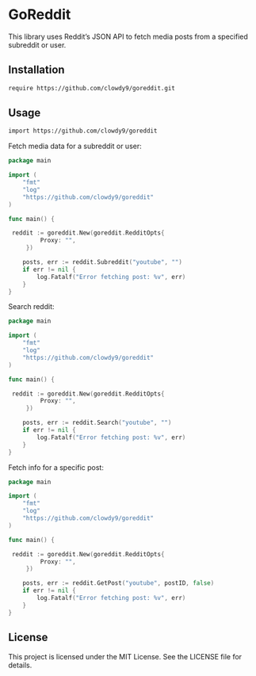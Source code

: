 # GoReddit

This library uses Reddit’s JSON API to fetch media posts from a specified subreddit or user.

## Installation

   ```bash
   require https://github.com/clowdy9/goreddit.git
   ```


## Usage

   ```bash
   import https://github.com/clowdy9/goreddit
   ```

Fetch media data for a subreddit or user:
   ```go
   package main

   import (
       "fmt"
       "log"
       "https://github.com/clowdy9/goreddit"
   )

   func main() {

   	reddit := goreddit.New(goreddit.RedditOpts{
		    Proxy: "",
	    })

       posts, err := reddit.Subreddit("youtube", "")
       if err != nil {
           log.Fatalf("Error fetching post: %v", err)
       }
   }
   ```

Search reddit:
   ```go
   package main

   import (
       "fmt"
       "log"
       "https://github.com/clowdy9/goreddit"
   )

   func main() {

   	reddit := goreddit.New(goreddit.RedditOpts{
		    Proxy: "",
	    })

       posts, err := reddit.Search("youtube", "")
       if err != nil {
           log.Fatalf("Error fetching post: %v", err)
       }
   }
   ```

Fetch info for a specific post:
   ```go
   package main

   import (
       "fmt"
       "log"
       "https://github.com/clowdy9/goreddit"
   )

   func main() {

   	reddit := goreddit.New(goreddit.RedditOpts{
		    Proxy: "",
	    })

       posts, err := reddit.GetPost("youtube", postID, false)
       if err != nil {
           log.Fatalf("Error fetching post: %v", err)
       }
   }
   ```

## License

This project is licensed under the MIT License. See the LICENSE file for details.